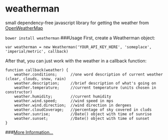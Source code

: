 weatherman
==========
small dependency-free javascript library for getting the weather from [OpenWeatherMap](http://openweathermap.org/)

`bower install weatherman`
###Usage
First, create a Weatherman object:

    var weatherman = new Weatherman('YOUR_API_KEY_HERE', 'someplace', 'imperial/metric', callback)
    
After that, you can just work with the weather in a callback function:

    function callback(weather) {
        weather.conditions;      //one word description of current weather (clear, clouds, snow, rain)
        weather.description;     //brief description of what's going on
        weather.temperature;     //current temperature (units chosen in constructor)
        weather.humidity;        //current humidity
        weather.wind.speed;      //wind speed in mps
        weather.wind.direction;  //wind direction in dergees
        weather.cloudCoverage;   //percentage of sky covered in cluds
        weather.sunrise;         //Date() object with time of sunrise
        weather.sunset;          //Date() object with time of sunset
    }

###[More Information...](http://howderek.github.io/weatherman)
